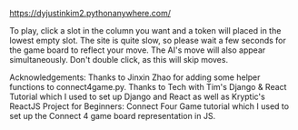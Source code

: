https://dyjustinkim2.pythonanywhere.com/

To play, click a slot in the column you want and a token will placed in the lowest empty slot.
The site is quite slow, so please wait a few seconds for the game board to reflect your move. The AI's move will also appear simultaneously. 
Don't double click, as this will skip moves.


Acknowledgements:
Thanks to Jinxin Zhao for adding some helper functions to connect4game.py.
Thanks to Tech with Tim's Django & React Tutorial which I used to set up Django and React as well as Kryptic's ReactJS Project for Beginners: Connect Four Game tutorial which I used to set up the Connect 4 game board representation in JS. 

